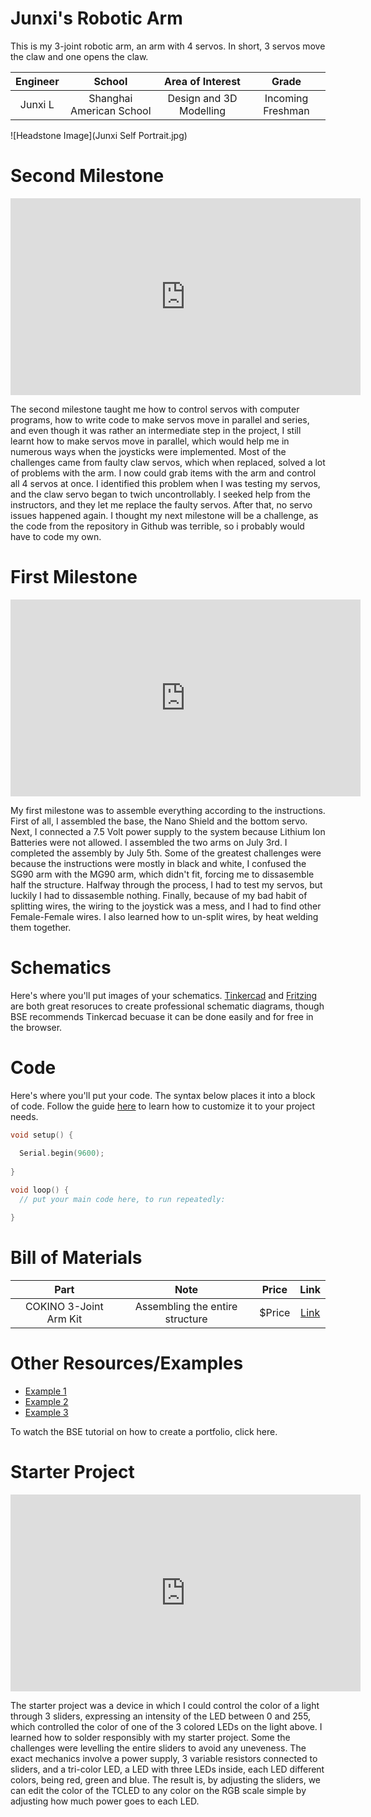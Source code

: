 # Junxi's Robotic Arm
This is my 3-joint robotic arm, an arm with 4 servos. In short, 3 servos move the claw and one opens the claw. 



<!--- This is an HTML comment in Markdown -->
<!--- Anything between these symbols will not render on the published site -->

| **Engineer** | **School** | **Area of Interest** | **Grade** |
|:--:|:--:|:--:|:--:|
| Junxi L | Shanghai American School | Design and 3D Modelling | Incoming Freshman

![Headstone Image](Junxi Self Portrait.jpg)
  
<!--- Final Milestone

**Don't forget to replace the text below with the embedding for your milestone video. Go to Youtube, click Share -> Embed, and copy and paste the code to replace what's below.**


For your final milestone, explain the outcome of your project. Key details to include are:
- What you've accomplished since your previous milestone
- What your biggest challenges and triumphs were at BSE
- A summary of key topics you learned about
- What you hope to learn in the future after everything you've learned at BSE-->



# Second Milestone




<iframe width="560" height="315" src="https://www.youtube.com/embed/TGeD-Y4U4Dk?si=ZcI295sEnxb9hgTY" title="YouTube video player" frameborder="0" allow="accelerometer; autoplay; clipboard-write; encrypted-media; gyroscope; picture-in-picture; web-share" referrerpolicy="strict-origin-when-cross-origin" allowfullscreen></iframe>

The second milestone taught me how to control servos with computer programs, how to write code to make servos move in parallel and series, and even though it was rather an intermediate step in the project, I still learnt how to make servos move in parallel, which would help me in numerous ways when the joysticks were implemented. Most of the challenges came from faulty claw servos, which when replaced, solved a lot of problems with the arm. I now could grab items with the arm and control all 4 servos at once. I identified this problem when I was testing my servos, and the claw servo began to twich uncontrollably. I seeked help from the instructors, and they let me replace the faulty servos. After that, no servo issues happened again. I thought my next milestone will be a challenge, as the code from the repository in Github was terrible, so i probably would have to code my own.

# First Milestone

<iframe width="560" height="315" src="https://www.youtube.com/embed/57i3TMyWw34?si=oYX_4vaOnegvXHNz" title="YouTube video player" frameborder="0" allow="accelerometer; autoplay; clipboard-write; encrypted-media; gyroscope; picture-in-picture; web-share" referrerpolicy="strict-origin-when-cross-origin" allowfullscreen></iframe>


My first milestone was to assemble everything according to the instructions. 
First of all, I assembled the base, the Nano Shield and the bottom servo.
Next, I connected a 7.5 Volt power supply to the system because Lithium Ion Batteries were not allowed.
I assembled the two arms on July 3rd.
I completed the assembly by July 5th.
Some of the greatest challenges were because the instructions were mostly in black and white, I confused the SG90 arm with the MG90 arm, which didn't fit, forcing me to dissasemble half the structure. Halfway through the process, I had to test my servos, but luckily I had to dissasemble nothing. Finally, because of my bad habit of splitting wires, the wiring to the joystick was a mess, and I had to find other Female-Female wires. I also learned how to un-split wires, by heat welding them together.

# Schematics 

Here's where you'll put images of your schematics. [Tinkercad](https://www.tinkercad.com/blog/official-guide-to-tinkercad-circuits) and [Fritzing](https://fritzing.org/learning/) are both great resoruces to create professional schematic diagrams, though BSE recommends Tinkercad becuase it can be done easily and for free in the browser. 

# Code
Here's where you'll put your code. The syntax below places it into a block of code. Follow the guide [here]([url](https://www.markdownguide.org/extended-syntax/)) to learn how to customize it to your project needs. 

```c++
void setup() {
  
  Serial.begin(9600);
  
}

void loop() {
  // put your main code here, to run repeatedly:

}
```

# Bill of Materials

<!---Here's where you'll list the parts in your project. To add more rows, just copy and paste the example rows below.
Don't forget to place the link of where to buy each component inside the quotation marks in the corresponding row after href =. Follow the guide [here]([url](https://www.markdownguide.org/extended-syntax/)) to learn how to customize this to your project needs. -->

| **Part** | **Note** | **Price** | **Link** |
|:--:|:--:|:--:|:--:|
| COKINO 3-Joint Arm Kit | Assembling the entire structure | $Price | <a href="https://www.amazon.com/Arduino-A000066-ARDUINO-UNO-R3/dp/B008GRTSV6/"> Link </a> |


# Other Resources/Examples
<!---One of the best parts about Github is that you can view how other people set up their own work. Here are some past BSE portfolios that are awesome examples. You can view how they set up their portfolio, and you can view their index.md files to understand how they implemented different portfolio components.-->
- [Example 1](https://trashytuber.github.io/YimingJiaBlueStamp/)
- [Example 2](https://sviatil0.github.io/Sviatoslav_BSE/)
- [Example 3](https://arneshkumar.github.io/arneshbluestamp/)

To watch the BSE tutorial on how to create a portfolio, click here.

# Starter Project

<iframe width="560" height="315" src="https://www.youtube.com/embed/qq7vNRPoHok?si=HxcI6-ftf1u9OHy5" title="YouTube video player" frameborder="0" allow="accelerometer; autoplay; clipboard-write; encrypted-media; gyroscope; picture-in-picture; web-share" referrerpolicy="strict-origin-when-cross-origin" allowfullscreen></iframe>

The starter project was a device in which I could control the color of a light through 3 sliders, expressing an intensity of the LED between 0 and 255, which controlled the color of one of the 3 colored LEDs on the light above. I learned how to solder responsibly with my starter project. Some the challenges were levelling the entire sliders to avoid any uneveness. The exact mechanics involve a power supply, 3 variable resistors connected to sliders, and a tri-color LED, a LED with three LEDs inside, each LED different colors, being red, green and blue. The result is, by adjusting the sliders, we can edit the color of the TCLED to any color on the RGB scale simple by adjusting how much power goes to each LED.
